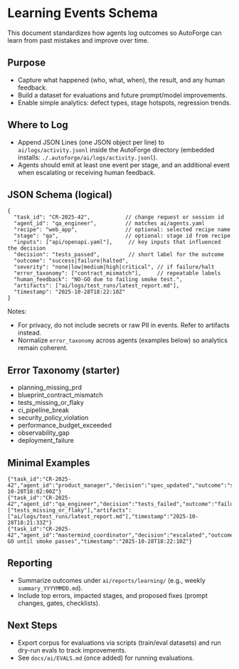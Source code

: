 # Learning Events Schema

This document standardizes how agents log outcomes so AutoForge can learn from past mistakes and improve over time.

## Purpose

- Capture what happened (who, what, when), the result, and any human feedback.
- Build a dataset for evaluations and future prompt/model improvements.
- Enable simple analytics: defect types, stage hotspots, regression trends.

## Where to Log

- Append JSON Lines (one JSON object per line) to `ai/logs/activity.jsonl` inside the AutoForge directory (embedded installs: `./.autoforge/ai/logs/activity.jsonl`).
- Agents should emit at least one event per stage, and an additional event when escalating or receiving human feedback.

## JSON Schema (logical)

```
{
  "task_id": "CR-2025-42",           // change request or session id
  "agent_id": "qa_engineer",         // matches ai/agents.yaml
  "recipe": "web_app",               // optional: selected recipe name
  "stage": "qa",                     // optional: stage id from recipe
  "inputs": ["api/openapi.yaml"],     // key inputs that influenced the decision
  "decision": "tests_passed",         // short label for the outcome
  "outcome": "success|failure|halted",
  "severity": "none|low|medium|high|critical", // if failure/halt
  "error_taxonomy": ["contract_mismatch"],     // repeatable labels
  "human_feedback": "NO-GO due to failing smoke test.",
  "artifacts": ["ai/logs/test_runs/latest_report.md"],
  "timestamp": "2025-10-28T18:22:10Z"
}
```

Notes:
- For privacy, do not include secrets or raw PII in events. Refer to artifacts instead.
- Normalize `error_taxonomy` across agents (examples below) so analytics remain coherent.

## Error Taxonomy (starter)

- planning_missing_prd
- blueprint_contract_mismatch
- tests_missing_or_flaky
- ci_pipeline_break
- security_policy_violation
- performance_budget_exceeded
- observability_gap
- deployment_failure

## Minimal Examples

```
{"task_id":"CR-2025-42","agent_id":"product_manager","decision":"spec_updated","outcome":"success","timestamp":"2025-10-28T18:02:00Z"}
{"task_id":"CR-2025-42","agent_id":"qa_engineer","decision":"tests_failed","outcome":"failure","severity":"high","error_taxonomy":["tests_missing_or_flaky"],"artifacts":["ai/logs/test_runs/latest_report.md"],"timestamp":"2025-10-28T18:21:33Z"}
{"task_id":"CR-2025-42","agent_id":"mastermind_coordinator","decision":"escalated","outcome":"halted","human_feedback":"NO-GO until smoke passes","timestamp":"2025-10-28T18:22:10Z"}
```

## Reporting

- Summarize outcomes under `ai/reports/learning/` (e.g., weekly `summary_YYYYMMDD.md`).
- Include top errors, impacted stages, and proposed fixes (prompt changes, gates, checklists).

## Next Steps

- Export corpus for evaluations via scripts (train/eval datasets) and run dry-run evals to track improvements.
- See `docs/ai/EVALS.md` (once added) for running evaluations.

